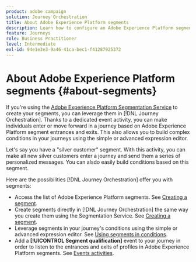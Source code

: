 ```yaml
---
product: adobe campaign
solution: Journey Orchestration
title: About Adobe Experience Platform segments
description: Learn how to configure an Adobe Experience Platform segment
feature: Journeys
role: Business Practitioner
level: Intermediate
exl-id: 94e1e3e3-9a46-41ca-bec1-f41287925372
---
```

# About Adobe Experience Platform segments {#about-segments}

If you're using the [Adobe Experience Platform Segmentation Service](https://docs.adobe.com/content/help/en/experience-platform/segmentation/home.html) to create your segments, you can leverage them in [!DNL Journey Orchestration]. Thanks to a dedicated event activity, you can make individuals enter or move forward in a journey based on Adobe Experience Platform segment entrances and exits. This also allows you to build complex conditions in your journeys using the simple or advanced expression editor.

Let's say you have a "silver customer" segment. With this activity, you can make all new silver customers enter a journey and send them a series of personalized messages. You can alsdo easily build conditions based on this segment.

Here are the possibilities [!DNL Journey Orchestration] offer you with segments:

* Access the list of Adobe Experience Platform segments. See [Creating a segment](../segment/creating-a-segment.md).
* Create segments directly in [!DNL Journey Orchestration] the same way you create them using the Segmentation Service. See [Creating a segment](../segment/creating-a-segment.md).
* Leverage segments in your journey's conditions using the simple or advanced expression editor. See [Using segments in conditions](../segment/using-a-segment.md).
* Add a **[!UICONTROL Segment qualification]** event to your journey in order to listen to the entrances and exits of profiles in Adobe Experience Platform segments. See [Events activities](../building-journeys/segment-qualification-events.md).
